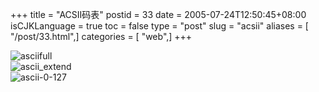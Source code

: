+++
title = "ACSII码表"
postid = 33
date = 2005-07-24T12:50:45+08:00
isCJKLanguage = true
toc = false
type = "post"
slug = "acsii"
aliases = [ "/post/33.html",]
categories = [ "web",]
+++


![asciifull](/uploads/2005/asciifull.gif)  
![ascii\_extend](/uploads/2005/ascii_extend.gif)  
![ascii-0-127](/uploads/2005/ascii-0-127.gif)

